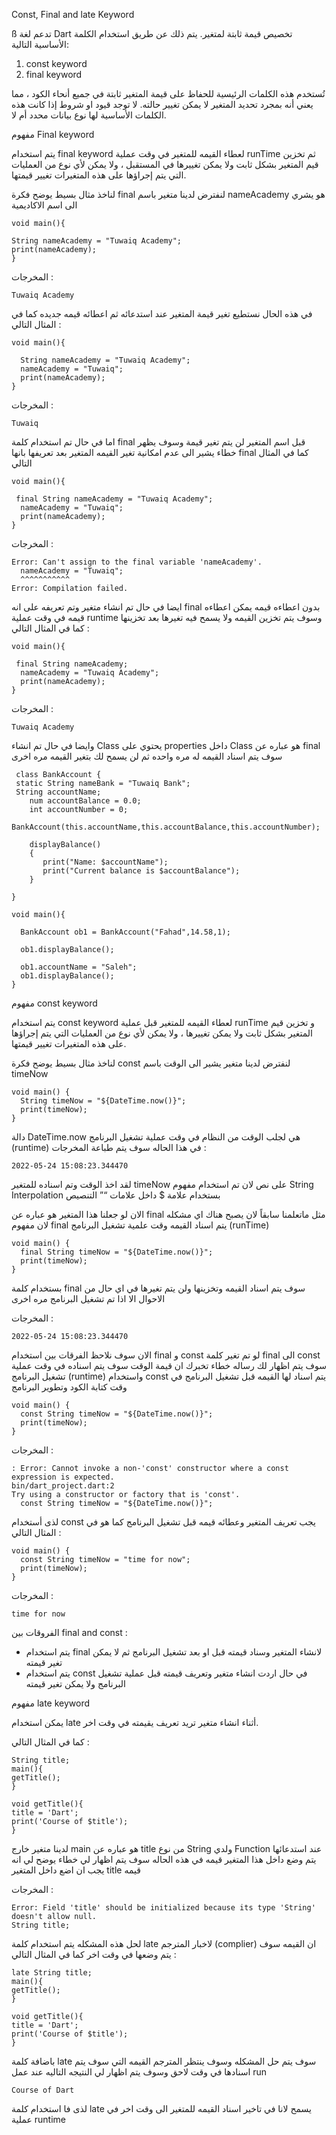 Const, Final and late Keyword

ß
تدعم لغة Dart تخصيص قيمة ثابتة لمتغير. يتم ذلك عن طريق استخدام الكلمة الأساسية التالية:


1. const keyword
2. final keyword

تُستخدم هذه الكلمات الرئيسية للحفاظ على قيمة المتغير ثابتة في جميع أنحاء الكود ، مما يعني أنه بمجرد تحديد المتغير لا يمكن تغيير حالته. لا توجد قيود او شروط إذا كانت هذه الكلمات الأساسية لها نوع بيانات محدد أم لا.


مفهوم Final keyword

يتم استخدام final keyword لعطاء القيمه للمتغير في وقت عملية runTime ثم تخزين قيم المتغير بشكل ثابت ولا يمكن تغييرها في المستقبل ، ولا يمكن لأي نوع من العمليات التي يتم إجراؤها على هذه المتغيرات تغيير قيمتها.

لناخذ مثال بسيط يوضح فكرة final 
لنفترض لدينا متغير باسم nameAcademy هو يشري الى اسم الاكاديمية 


    void main(){
      
    String nameAcademy = "Tuwaiq Academy";
    print(nameAcademy);
    }

المخرجات :


    Tuwaiq Academy

في هذه الحال نستطيع تغير قيمة المتغير  عند استدعائه ثم اعطائه قيمه جديده كما في المثال التالي :


    void main(){
      
      String nameAcademy = "Tuwaiq Academy";
      nameAcademy = "Tuwaiq";
      print(nameAcademy);
    }

المخرجات :


    Tuwaiq

اما في حال تم استخدام كلمة final قبل اسم المتغير لن يتم تغير قيمة وسوف يظهر خطاء يشير الى عدم امكانية تغير القيمه المتغير بعد تعريفها بانها final كما في المثال التالي 


    void main(){
      
     final String nameAcademy = "Tuwaiq Academy";
      nameAcademy = "Tuwaiq";
      print(nameAcademy);
    }

المخرجات :


    Error: Can't assign to the final variable 'nameAcademy'.
      nameAcademy = "Tuwaiq";
      ^^^^^^^^^^^
    Error: Compilation failed.


ايضا في حال تم انشاء متغير وتم تعريفه على انه final بدون اعطاءه قيمه يمكن اعطاءه قيمه في وقت عملية runtime وسوف يتم تخزين القيمه ولا يسمح فيه تغيرها بعد تخزينها كما في المثال التالي :

    void main(){
      
     final String nameAcademy;
      nameAcademy = "Tuwaiq Academy";
      print(nameAcademy);
    }

المخرجات :

    Tuwaiq Academy

وايضا في حال تم انشاء Class يحتوي على properties داخل Class هو عباره عن final  سوف يتم اسناد القيمه له مره واحده ثم لن يسمح لك بتغير القيمه مره اخرى 


     class BankAccount {
     static String nameBank = "Tuwaiq Bank";
     String accountName;
        num accountBalance = 0.0;
        int accountNumber = 0;
       BankAccount(this.accountName,this.accountBalance,this.accountNumber);
       
        displayBalance()
        {
           print("Name: $accountName");
           print("Current balance is $accountBalance");
        }
       
    }
    
    void main(){
      
      BankAccount ob1 = BankAccount("Fahad",14.58,1);
    
      ob1.displayBalance();
      
      ob1.accountName = "Saleh";
      ob1.displayBalance();
    }




مفهوم const keyword




يتم استخدام const keyword لعطاء القيمه للمتغير قبل عملية runTime و تخزين قيم المتغير بشكل ثابت ولا يمكن تغييرها ، ولا يمكن لأي نوع من العمليات التي يتم إجراؤها على هذه المتغيرات تغيير قيمتها.

لناخذ مثال بسيط يوضح فكرة const 
لنفترض لدينا متغير يشير الى الوقت  باسم timeNow 


    void main() {
      String timeNow = "${DateTime.now()}";
      print(timeNow);
    }

دالة DateTime.now هي لجلب الوقت من النظام في وقت عملية تشغيل البرنامج (runtime) في هذا الحاله سوف يتم طباعة 
المخرجات :

    2022-05-24 15:08:23.344470

لقد اخذ الوقت وتم اسناده للمتغير timeNow على نص لان تم استخدام مفهوم String Interpolation بستخدام علامة $ داخل علامات “” التنصيص

الان لو جعلنا هذا المتغير هو عباره عن final مثل ماتعلمنا سابقاً لان يصبح هناك اي مشكله  لان مفهوم final يتم اسناد القيمه وقت علمية تشغيل البرنامج (runTime) 


    void main() {
      final String timeNow = "${DateTime.now()}";
      print(timeNow);
    }

بستخدام كلمة final سوف يتم اسناد القيمه وتخزينها ولن يتم تغيرها في اي حال من الاحوال الا اذا تم تشغيل البرنامج مره اخرى 

المخرجات :


    2022-05-24 15:08:23.344470

الان سوف نلاحظ الفرقات بين استخدام final و const لو تم تغير كلمة final الى const سوف يتم اظهار لك رساله خطاء تخبرك ان قيمة الوقت سوف يتم اسناده في وقت عملية تشغيل البرنامج (runtime) واستخدام const يتم اسناد لها القيمه قبل تشغيل البرنامج في وقت كتابة الكود وتطوير البرنامج 


    void main() {
      const String timeNow = "${DateTime.now()}";
      print(timeNow);
    }

المخرجات :

    : Error: Cannot invoke a non-'const' constructor where a const expression is expected.
    bin/dart_project.dart:2
    Try using a constructor or factory that is 'const'.
      const String timeNow = "${DateTime.now()}";

لذى أستخدام const يجب تعريف المتغير وعطائه قيمه قبل تشغيل البرنامج  كما هو في المثال التالي :


    void main() {
      const String timeNow = "time for now";
      print(timeNow);
    }

المخرجات :

    time for now



الفروقات بين final and const :


- يتم استخدام final لانشاء المتغير وسناد قيمته قبل او بعد تشغيل البرنامج ثم لا يمكن تغير قيمته 
- يتم استخدام const في حال اردت انشاء متغير وتعريف قيمته قبل عملية تشغيل البرنامج ولا يمكن تغير قيمته




مفهوم late keyword

يمكن استخدام late  أثناء انشاء متغير تريد تعريف يقيمته في وقت اخر.

كما في المثال التالي :


    String title;
    main(){
    getTitle();
    }
    
    void getTitle(){
    title = 'Dart';
    print('Course of $title');
    }

لدينا متغير خارج main هو عباره عن title  من نوع String ولدي Function عند استدعائها يتم وضع داخل هذا المتغير قيمه في هذه الحاله سوف يتم اظهار لي خطاء يوضح لي انه يجب ان اضع داخل المتغير title قيمه 

المخرجات :

    Error: Field 'title' should be initialized because its type 'String' doesn't allow null.
    String title;


لحل هذه المشكله يتم استخدام كلمة late لاخبار المترجم (complier) ان القيمه سوف يتم وضعها في وقت اخر كما في المثال التالي :


    late String title;
    main(){
    getTitle();
    }
    
    void getTitle(){
    title = 'Dart';
    print('Course of $title');
    }

باضافة كلمة late سوف يتم حل المشكله وسوف ينتظر المترجم القيمه التي سوف يتم اسنادها في وقت لاحق  وسوف يتم اظهار لي النتيجه التاليه عند عمل run

    Course of Dart

لذى فا استخدام كلمة late يسمح لانا في تاخير اسناد القيمه للمتغير الى وقت اخر في عملية runtime 
